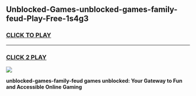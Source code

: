 
## Unblocked-Games-unblocked-games-family-feud-Play-Free-1s4g3
<h3>
<a href="https://premium76.site?title=unblocked-games-family-feud&ref=10A">CLICK TO PLAY</a></h3>
<hr>

<h3>
<a href="https://premium76.site?title=unblocked-games-family-feud&ref=10A">CLICK 2 PLAY</a>
  
</h3>

<a href="https://premium76.site?title=unblocked-games-family-feud&ref=10A"><img src="https://clearcache.store/games.png"></a>


**unblocked-games-family-feud games unblocked: Your Gateway to Fun and Accessible Online Gaming**
